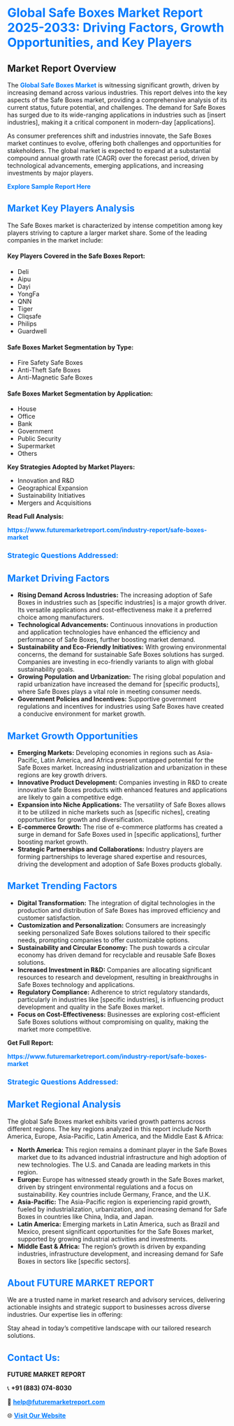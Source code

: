 <h1 style="color: #007BFF;">Global Safe Boxes Market Report 2025-2033: Driving Factors, Growth Opportunities, and Key Players</h1>

<section id="overview">
<h2>Market Report Overview</h2>
<p>The <a href="https://www.futuremarketreport.com/industry-report/safe-boxes-market" style="color: #007BFF; text-decoration: none;"><strong>Global Safe Boxes Market</strong></a> is witnessing significant growth, driven by increasing demand across various industries. This report delves into the key aspects of the Safe Boxes market, providing a comprehensive analysis of its current status, future potential, and challenges. The demand for Safe Boxes has surged due to its wide-ranging applications in industries such as [insert industries], making it a critical component in modern-day [applications].</p>
<p>As consumer preferences shift and industries innovate, the Safe Boxes market continues to evolve, offering both challenges and opportunities for stakeholders. The global market is expected to expand at a substantial compound annual growth rate (CAGR) over the forecast period, driven by technological advancements, emerging applications, and increasing investments by major players.</p>
</section>

<section id="overview">
<p><a href="https://www.futuremarketreport.com/request-sample/reportId=82956" style="color: #007BFF; text-decoration: none;"><strong>Explore Sample Report Here</strong></a></p>
</section>

<section id="key-players">
<h2 style="color: #007BFF;">Market Key Players Analysis</h2>
<p>The Safe Boxes market is characterized by intense competition among key players striving to capture a larger market share. Some of the leading companies in the market include:</p>
<h4>Key Players Covered in the Safe Boxes Report:</h4>
<ul><li>Deli</li><li>Aipu</li><li>Dayi</li><li>YongFa</li><li>QNN</li><li>Tiger</li><li>Cliqsafe</li><li>Philips</li><li>Guardwell</li></ul>
<h4>Safe Boxes Market Segmentation by Type:</h4>
<ul><li>Fire Safety Safe Boxes</li><li>Anti-Theft Safe Boxes</li><li>Anti-Magnetic Safe Boxes</li></ul>

<h4>Safe Boxes Market Segmentation by Application:</h4>
<ul><li>House</li><li>Office</li><li>Bank</li><li>Government</li><li>Public Security</li><li>Supermarket</li><li>Others</li></ul>
<p><strong>Key Strategies Adopted by Market Players:</strong></p>
<ul>
<li>Innovation and R&D</li>
<li>Geographical Expansion</li>
<li>Sustainability Initiatives</li>
<li>Mergers and Acquisitions</li>
</ul>
</section>

<section>
<p><strong>Read Full Analysis: </strong></p><a href="https://www.futuremarketreport.com/industry-report/safe-boxes-market" style="color: #007BFF; text-decoration: none;"><strong>https://www.futuremarketreport.com/industry-report/safe-boxes-market</strong></a>
<h3 style="color: #007BFF;">Strategic Questions Addressed:</h3>
</section>

<section id="driving-factors">
<h2 style="color: #007BFF;">Market Driving Factors</h2>
<ul>
<li><strong>Rising Demand Across Industries:</strong> The increasing adoption of Safe Boxes in industries such as [specific industries] is a major growth driver. Its versatile applications and cost-effectiveness make it a preferred choice among manufacturers.</li>
<li><strong>Technological Advancements:</strong> Continuous innovations in production and application technologies have enhanced the efficiency and performance of Safe Boxes, further boosting market demand.</li>
<li><strong>Sustainability and Eco-Friendly Initiatives:</strong> With growing environmental concerns, the demand for sustainable Safe Boxes solutions has surged. Companies are investing in eco-friendly variants to align with global sustainability goals.</li>
<li><strong>Growing Population and Urbanization:</strong> The rising global population and rapid urbanization have increased the demand for [specific products], where Safe Boxes plays a vital role in meeting consumer needs.</li>
<li><strong>Government Policies and Incentives:</strong> Supportive government regulations and incentives for industries using Safe Boxes have created a conducive environment for market growth.</li>
</ul>
</section>

<section id="growth-opportunities">
<h2 style="color: #007BFF;">Market Growth Opportunities</h2>
<ul>
<li><strong>Emerging Markets:</strong> Developing economies in regions such as Asia-Pacific, Latin America, and Africa present untapped potential for the Safe Boxes market. Increasing industrialization and urbanization in these regions are key growth drivers.</li>
<li><strong>Innovative Product Development:</strong> Companies investing in R&D to create innovative Safe Boxes products with enhanced features and applications are likely to gain a competitive edge.</li>
<li><strong>Expansion into Niche Applications:</strong> The versatility of Safe Boxes allows it to be utilized in niche markets such as [specific niches], creating opportunities for growth and diversification.</li>
<li><strong>E-commerce Growth:</strong> The rise of e-commerce platforms has created a surge in demand for Safe Boxes used in [specific applications], further boosting market growth.</li>
<li><strong>Strategic Partnerships and Collaborations:</strong> Industry players are forming partnerships to leverage shared expertise and resources, driving the development and adoption of Safe Boxes products globally.</li>
</ul>
</section>

<section id="trending-factors">
<h2 style="color: #007BFF;">Market Trending Factors</h2>
<ul>
<li><strong>Digital Transformation:</strong> The integration of digital technologies in the production and distribution of Safe Boxes has improved efficiency and customer satisfaction.</li>
<li><strong>Customization and Personalization:</strong> Consumers are increasingly seeking personalized Safe Boxes solutions tailored to their specific needs, prompting companies to offer customizable options.</li>
<li><strong>Sustainability and Circular Economy:</strong> The push towards a circular economy has driven demand for recyclable and reusable Safe Boxes solutions.</li>
<li><strong>Increased Investment in R&D:</strong> Companies are allocating significant resources to research and development, resulting in breakthroughs in Safe Boxes technology and applications.</li>
<li><strong>Regulatory Compliance:</strong> Adherence to strict regulatory standards, particularly in industries like [specific industries], is influencing product development and quality in the Safe Boxes market.</li>
<li><strong>Focus on Cost-Effectiveness:</strong> Businesses are exploring cost-efficient Safe Boxes solutions without compromising on quality, making the market more competitive.</li>
</ul>
</section>

<section>
<p><strong>Get Full Report: </strong></p><a href="https://www.futuremarketreport.com/industry-report/safe-boxes-market" style="color: #007BFF; text-decoration: none;"><strong>https://www.futuremarketreport.com/industry-report/safe-boxes-market</strong></a>
<h3 style="color: #007BFF;">Strategic Questions Addressed:</h3>
</section>


<section id="regional-analysis">
<h2 style="color: #007BFF;">Market Regional Analysis</h2>
<p>The global Safe Boxes market exhibits varied growth patterns across different regions. The key regions analyzed in this report include North America, Europe, Asia-Pacific, Latin America, and the Middle East & Africa:</p>
<ul>
<li><strong>North America:</strong> This region remains a dominant player in the Safe Boxes market due to its advanced industrial infrastructure and high adoption of new technologies. The U.S. and Canada are leading markets in this region.</li>
<li><strong>Europe:</strong> Europe has witnessed steady growth in the Safe Boxes market, driven by stringent environmental regulations and a focus on sustainability. Key countries include Germany, France, and the U.K.</li>
<li><strong>Asia-Pacific:</strong> The Asia-Pacific region is experiencing rapid growth, fueled by industrialization, urbanization, and increasing demand for Safe Boxes in countries like China, India, and Japan.</li>
<li><strong>Latin America:</strong> Emerging markets in Latin America, such as Brazil and Mexico, present significant opportunities for the Safe Boxes market, supported by growing industrial activities and investments.</li>
<li><strong>Middle East & Africa:</strong> The region’s growth is driven by expanding industries, infrastructure development, and increasing demand for Safe Boxes in sectors like [specific sectors].</li>
</ul>
</section>

<footer>
<h2 style="color: #007BFF;">About FUTURE MARKET REPORT</h2>
<p>We are a trusted name in market research and advisory services, delivering actionable insights and strategic support to businesses across diverse industries. Our expertise lies in offering:</p>

<p>Stay ahead in today’s competitive landscape with our tailored research solutions.</p>

<h2 style="color: #007BFF;">Contact Us:</h2>
<p><strong>FUTURE MARKET REPORT</strong></p>
<p>📞 <strong>+91 (883) 074-8030</strong></p>
<p>📧 <strong><a href="mailto:help@futuremarketreport.com" style="color: #007BFF;">help@futuremarketreport.com</a></strong></p>
<p>🌐 <strong><a href="https://www.futuremarketreport.com/" style="color: #007BFF;">Visit Our Website</a></strong></p>
</footer>